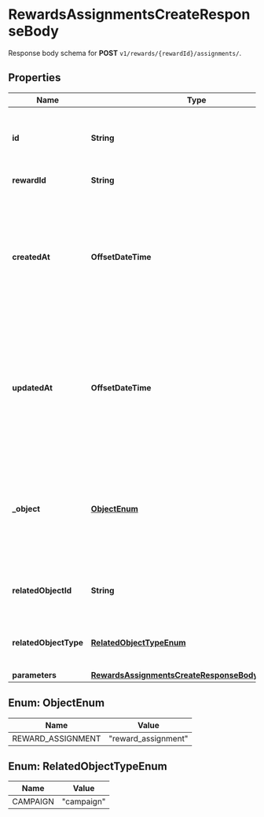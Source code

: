 

# RewardsAssignmentsCreateResponseBody

Response body schema for **POST** `v1/rewards/{rewardId}/assignments/`.

## Properties

| Name | Type | Description |
|------------ | ------------- | ------------- |
|**id** | **String** | Unique reward assignment ID, assigned by Voucherify. |
|**rewardId** | **String** | Associated reward ID. |
|**createdAt** | **OffsetDateTime** | Timestamp representing the date and time when the reward assignment was created. The value is shown in the ISO 8601 format. |
|**updatedAt** | **OffsetDateTime** | Timestamp representing the date and time when the reward assignment was updated. The value is shown in the ISO 8601 format. |
|**_object** | [**ObjectEnum**](#ObjectEnum) | The type of the object represented by the JSON. This object stores information about the reward assignment. |
|**relatedObjectId** | **String** | Related object ID to which the reward was assigned. |
|**relatedObjectType** | [**RelatedObjectTypeEnum**](#RelatedObjectTypeEnum) | Related object type to which the reward was assigned. |
|**parameters** | [**RewardsAssignmentsCreateResponseBodyParameters**](RewardsAssignmentsCreateResponseBodyParameters.md) |  |



## Enum: ObjectEnum

| Name | Value |
|---- | -----|
| REWARD_ASSIGNMENT | &quot;reward_assignment&quot; |



## Enum: RelatedObjectTypeEnum

| Name | Value |
|---- | -----|
| CAMPAIGN | &quot;campaign&quot; |



